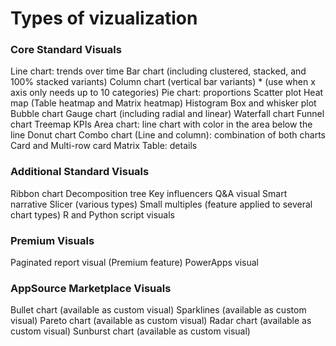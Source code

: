 # Types of vizualization
### Core Standard Visuals

Line chart: trends over time
Bar chart (including clustered, stacked, and 100% stacked variants)
Column chart (vertical bar variants) * (use when x axis only needs up to 10 categories)
Pie chart: proportions
Scatter plot
Heat map (Table heatmap and Matrix heatmap)
Histogram
Box and whisker plot
Bubble chart
Gauge chart (including radial and linear)
Waterfall chart
Funnel chart
Treemap
KPIs
Area chart: line chart with color in the area below the line
Donut chart
Combo chart (Line and column): combination of both charts
Card and Multi-row card
Matrix
Table: details

### Additional Standard Visuals

Ribbon chart
Decomposition tree
Key influencers
Q&A visual
Smart narrative
Slicer (various types)
Small multiples (feature applied to several chart types)
R and Python script visuals

### Premium Visuals

Paginated report visual (Premium feature)
PowerApps visual

### AppSource Marketplace Visuals

Bullet chart (available as custom visual)
Sparklines (available as custom visual)
Pareto chart (available as custom visual)
Radar chart (available as custom visual)
Sunburst chart (available as custom visual)